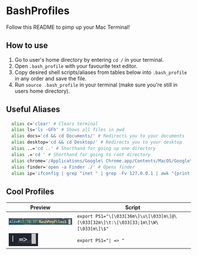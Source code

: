 # BashProfiles

Follow this README to pimp up your Mac Terminal!

## How to use
1. Go to user's home directory by entering `cd /` in your terminal.
2. Open `.bash_profile` with your favourite text editor.
3. Copy desired shell scripts/aliases from tables below into `.bash_profile` in any order and save the file.
4. Run `source .bash_profile` in your terminal (make sure you're still in users home directory).

## Useful Aliases

```sh
  alias c='clear' # Clears terminal
  alias ls='ls -GFh' # Shows all files in pwd
  alias docs='cd && cd Documents/' # Redirects you to your documents
  alias desktop='cd && cd Desktop/' # Redirects you to your desktop
  alias ..='cd ..' # Shorthand for going up one directory
  alias .='cd ' # Shorthand for going to root directory
  alias chrome='/Applications/Google\ Chrome.app/Contents/MacOS/Google\ Chrome' # Opens chrome (Assuming you have it - which you should)
  alias finder='open -a Finder ./' # Opens finder
  alias ip='ifconfig | grep "inet " | grep -Fv 127.0.0.1 | awk "{print $2}"' # Tells you your IP!
```

## Cool Profiles

Preview | Script
--- | ---
<img src="https://github.com/Arasiga/BashProfiles/blob/master/images/Screen%20Shot%202017-11-08%20at%2012.14.30%20PM.png" width="350" /> | ```export PS1="\[\033[36m\]\u\[\033[m\]@\[\033[32m\]\t:\[\033[33;1m\]\W\[\033[m\]\$" ```
<img src="https://github.com/Arasiga/BashProfiles/blob/master/images/Screen%20Shot%202017-12-31%20at%205.38.37%20PM.png" width="80" /> | ```export PS1="\| => " ```
